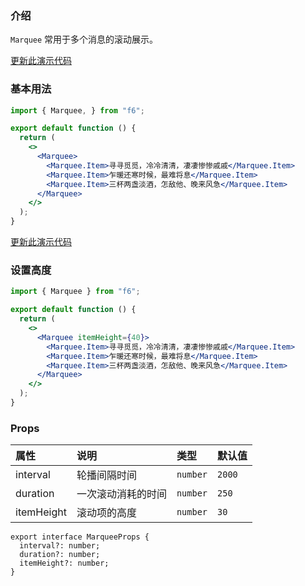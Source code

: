 <div class="block-panel">

<h3>介绍</h3>

`Marquee` 常用于多个消息的滚动展示。


</div>
<div class="block-panel">
        <a class="to-github-link" target="_blank" href=https://github.com/Webang/f6/tree/master/packages/f6/packages/marquee/demo/basic.md>更新此演示代码</a>
        <h3>基本用法</h3>

```jsx
import { Marquee, } from "f6";

export default function () {
  return (
    <>
      <Marquee>
        <Marquee.Item>寻寻觅觅，冷冷清清，凄凄惨惨戚戚</Marquee.Item>
        <Marquee.Item>乍暖还寒时候，最难将息</Marquee.Item>
        <Marquee.Item>三杯两盏淡酒，怎敌他、晚来风急</Marquee.Item>
      </Marquee>
    </>
  );
}
```
</div>

<div class="block-panel">
        <a class="to-github-link" target="_blank" href=https://github.com/Webang/f6/tree/master/packages/f6/packages/marquee/demo/height.md>更新此演示代码</a>
        <h3>设置高度</h3>

```jsx
import { Marquee } from "f6";

export default function () {
  return (
    <>
      <Marquee itemHeight={40}>
        <Marquee.Item>寻寻觅觅，冷冷清清，凄凄惨惨戚戚</Marquee.Item>
        <Marquee.Item>乍暖还寒时候，最难将息</Marquee.Item>
        <Marquee.Item>三杯两盏淡酒，怎敌他、晚来风急</Marquee.Item>
      </Marquee>
    </>
  );
}
```
</div>
<div class="block-panel">

<h3>Props</h3>

| 属性 | 说明 | 类型 | 默认值 |
| :-  | :- | :- | :- |
| interval | 轮播间隔时间 | `number` | `2000` |
| duration | 一次滚动消耗的时间 | `number` | `250` |
| itemHeight | 滚动项的高度 | `number` | `30` |

```tsx
export interface MarqueeProps {
  interval?: number;
  duration?: number;
  itemHeight?: number;
}
```
</div>